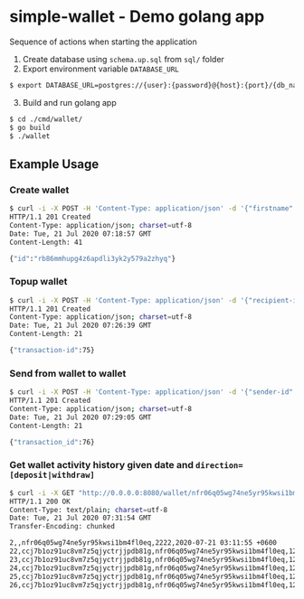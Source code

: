 # simple-wallet - Demo golang app

Sequence of actions when starting the application

1. Create database using `schema.up.sql` from `sql/` folder
2. Export environment variable `DATABASE_URL`
```bash
$ export DATABASE_URL=postgres://{user}:{password}@{host}:{port}/{db_name}
```
3.  Build and run golang app
```bash
$ cd ./cmd/wallet/
$ go build 
$ ./wallet
```

## Example Usage
### Create wallet
```bash
$ curl -i -X POST -H 'Content-Type: application/json' -d '{"firstname": "Askhat", "lastname": "Kaparov"}' http://0.0.0.0:8080/wallet/create
HTTP/1.1 201 Created
Content-Type: application/json; charset=utf-8
Date: Tue, 21 Jul 2020 07:18:57 GMT
Content-Length: 41

{"id":"rb86mmhupg4z6apdli3yk2y579a2zhyq"}
```
### Topup wallet
```bash
$ curl -i -X POST -H 'Content-Type: application/json' -d '{"recipient-id": "xyk4lzbuh8n9gswnb7pvnhgbn5imkygl", "amount": 1000}' http://0.0.0.0:8080/wallet/topup
HTTP/1.1 201 Created
Content-Type: application/json; charset=utf-8
Date: Tue, 21 Jul 2020 07:26:39 GMT
Content-Length: 21

{"transaction-id":75}
```

### Send from wallet to wallet
```bash
$ curl -i -X POST -H 'Content-Type: application/json' -d '{"sender-id":"nfr06q05wg74ne5yr95kwsi1bm4fl0eq", "recipient-id": "ccj7b1oz91uc8vm7z5qjyctrjjpdb81g", "amount": 5}' http://0.0.0.0:8080/wallet/send
HTTP/1.1 201 Created
Content-Type: application/json; charset=utf-8
Date: Tue, 21 Jul 2020 07:29:05 GMT
Content-Length: 21

{"transaction_id":76}
```
### Get wallet activity history given date and `direction=[deposit|withdraw]`
```bash
$ curl -i -X GET "http://0.0.0.0:8080/wallet/nfr06q05wg74ne5yr95kwsi1bm4fl0eq/history?date=20-07-2020&direction=deposit"
HTTP/1.1 200 OK
Content-Type: text/plain; charset=utf-8
Date: Tue, 21 Jul 2020 07:31:54 GMT
Transfer-Encoding: chunked

2,,nfr06q05wg74ne5yr95kwsi1bm4fl0eq,2222,2020-07-21 03:11:55 +0600
22,ccj7b1oz91uc8vm7z5qjyctrjjpdb81g,nfr06q05wg74ne5yr95kwsi1bm4fl0eq,123,2020-07-21 03:16:38 +0600
23,ccj7b1oz91uc8vm7z5qjyctrjjpdb81g,nfr06q05wg74ne5yr95kwsi1bm4fl0eq,123,2020-07-21 03:16:42 +0600
24,ccj7b1oz91uc8vm7z5qjyctrjjpdb81g,nfr06q05wg74ne5yr95kwsi1bm4fl0eq,123,2020-07-21 03:16:43 +0600
25,ccj7b1oz91uc8vm7z5qjyctrjjpdb81g,nfr06q05wg74ne5yr95kwsi1bm4fl0eq,123,2020-07-21 03:16:45 +0600
26,ccj7b1oz91uc8vm7z5qjyctrjjpdb81g,nfr06q05wg74ne5yr95kwsi1bm4fl0eq,123,2020-07-21 03:16:46 +0600
```
